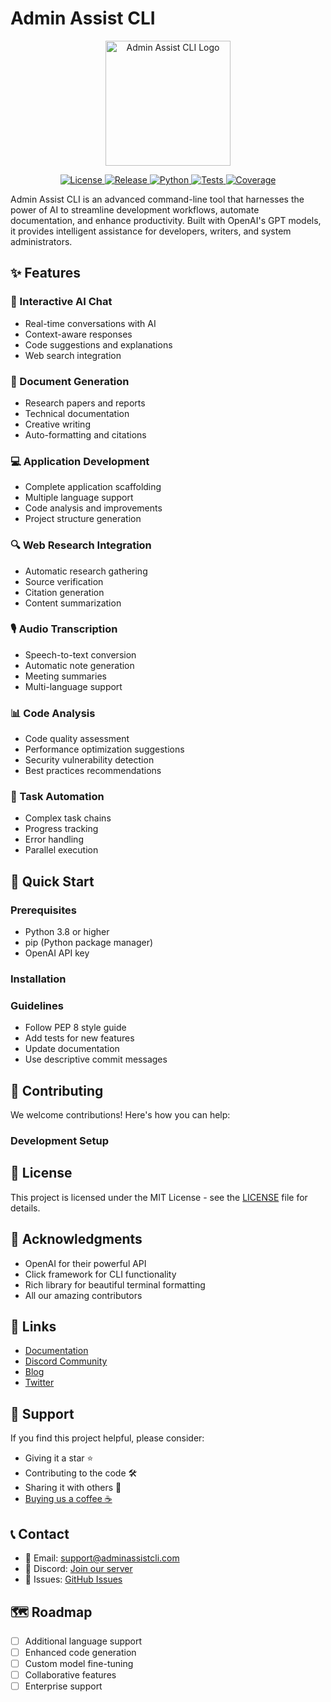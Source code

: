 # Admin Assist CLI

<p align="center">
  <img src="resources/logo.png" alt="Admin Assist CLI Logo" width="200"/>
</p>

<p align="center">
  <a href="https://github.com/yourusername/admin-assist-cli/blob/main/LICENSE">
    <img src="https://img.shields.io/badge/license-MIT-blue.svg" alt="License">
  </a>
  <a href="https://github.com/yourusername/admin-assist-cli/releases">
    <img src="https://img.shields.io/github/v/release/yourusername/admin-assist-cli" alt="Release">
  </a>
  <a href="https://python.org">
    <img src="https://img.shields.io/badge/python-3.8+-blue.svg" alt="Python">
  </a>
  <a href="https://github.com/yourusername/admin-assist-cli/actions">
    <img src="https://github.com/yourusername/admin-assist-cli/workflows/tests/badge.svg" alt="Tests">
  </a>
  <a href="https://codecov.io/gh/yourusername/admin-assist-cli">
    <img src="https://codecov.io/gh/yourusername/admin-assist-cli/branch/main/graph/badge.svg" alt="Coverage">
  </a>
</p>

Admin Assist CLI is an advanced command-line tool that harnesses the power of AI to streamline development workflows, automate documentation, and enhance productivity. Built with OpenAI's GPT models, it provides intelligent assistance for developers, writers, and system administrators.

## ✨ Features

### 🤖 Interactive AI Chat
- Real-time conversations with AI
- Context-aware responses
- Code suggestions and explanations
- Web search integration

### 📝 Document Generation
- Research papers and reports
- Technical documentation
- Creative writing
- Auto-formatting and citations

### 💻 Application Development
- Complete application scaffolding
- Multiple language support
- Code analysis and improvements
- Project structure generation

### 🔍 Web Research Integration
- Automatic research gathering
- Source verification
- Citation generation
- Content summarization

### 🎙️ Audio Transcription
- Speech-to-text conversion
- Automatic note generation
- Meeting summaries
- Multi-language support

### 📊 Code Analysis
- Code quality assessment
- Performance optimization suggestions
- Security vulnerability detection
- Best practices recommendations

### 🚀 Task Automation
- Complex task chains
- Progress tracking
- Error handling
- Parallel execution

## 🚀 Quick Start

### Prerequisites
- Python 3.8 or higher
- pip (Python package manager)
- OpenAI API key

### Installation

### Guidelines
- Follow PEP 8 style guide
- Add tests for new features
- Update documentation
- Use descriptive commit messages

## 🤝 Contributing

We welcome contributions! Here's how you can help:

### Development Setup

## 📄 License

This project is licensed under the MIT License - see the [LICENSE](LICENSE) file for details.

## 🙏 Acknowledgments

- OpenAI for their powerful API
- Click framework for CLI functionality
- Rich library for beautiful terminal formatting
- All our amazing contributors

## 🔗 Links

- [Documentation](https://admin-assist-cli.readthedocs.io/)
- [Discord Community](https://discord.gg/yourdiscord)
- [Blog](https://admin-assist-cli.blog)
- [Twitter](https://twitter.com/adminassistcli)

## 💖 Support

If you find this project helpful, please consider:
- Giving it a star ⭐
- Contributing to the code 🛠️
- Sharing it with others 📢
- [Buying us a coffee ☕](https://buymeacoffee.com/adminassistcli)

## 📞 Contact

- 📧 Email: support@adminassistcli.com
- 💬 Discord: [Join our server](https://discord.gg/yourdiscord)
- 🐛 Issues: [GitHub Issues](https://github.com/yourusername/admin-assist-cli/issues)

## 🗺️ Roadmap

- [ ] Additional language support
- [ ] Enhanced code generation
- [ ] Custom model fine-tuning
- [ ] Collaborative features
- [ ] Enterprise support
